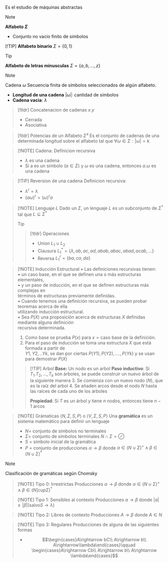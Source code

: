 Es el estudio de máquinas abstractas

>[!NOTE] 
> **Alfabeto $\Sigma$**
> - Conjunto no vacio finito de simbolos
> 
> [!TIP] 
> **Alfabeto binario** $\Sigma=\{0,1\}$
> 
> > [!TIP] 
> > **Alfabeto de letras minusculas** $\Sigma=\{a,b,...,z\}$
> 
> > [!NOTE] 
> > Cadena $\omega$
> > Secuencia finita de símbolos seleccionados de algún alfabeto.
> > - **Longitud de una cadena** $|\omega|$: cantidad de símbolos
> > - **Cadena vacia**: $\lambda$
> > 
> > > [!tldr] Concatenacion de cadenas $x.y$
> > > - Cerrada
> > >- Asociativa
> 
> > [!tldr] Potencias de un Alfabeto $\Sigma^𝑘$
> > Es el conjunto de cadenas de una determinada longitud sobre el alfabeto tal que $\forall\omega\in\Sigma: |\omega|=k$
> 

> [!NOTE] Cadena: Definicion recursiva 
>- $\lambda$ es una cadena
>- Si a es un simbolo $(a\in\Sigma)$ y $\omega$ es una cadena, entonces $a.\omega$ es una cadena

> [!TIP] Reversion de una cadena
> Definicion recursiva:
> - $\lambda^r = \lambda$
> - $(a\omega)^r=(\omega)^ra$

> [!NOTE] Lenguaje $L$
> Dado un $\Sigma$, un lenguaje $L$ es un subconjunto de $\Sigma^*$ tal que $L\subseteq\Sigma^*$
> >[!TIP] 
> >
> 
> > [!tldr] Operaciones
> > - Union $L_1\cup L_2$
 >> - Clausura $L_1^* = \{\lambda,ab,ac,ad,abab,abac,abad,acab,...\}$
> > - Reversa $L_1^r = \{ba,ca,da\}$

> [!NOTE] Inducción Estructural
> • Las definiciones recursivas tienen:  
> • un caso base, en el que se definen una o más estructuras elementales,  
> • y un paso de inducción, en el que se definen estructuras más complejas en  
términos de estructuras previamente definidas.  
> • Cuando tenemos una definición recursiva, se pueden probar teoremas acerca de ella  
utilizando inducción estructural.  
> • Sea $P(X)$ una proposición acerca de estructuras $X$ definidas mediante alguna definición  
recursiva determinada.  
> 1. Como base se prueba $P(x)$ para $x = \text{caso base de la definición}$.  
> 2. Para el paso de inducción se toma una estructura $X$ que está formada a partir de  
$Y1,Y2,..Yk$, se dan por ciertas $P(Y1), P(Y2), …., P(Yk)$ y se usan para demostrar $P(X)$
>
> >[!TIP] Arbol
> >**Base:** Un nodo es un arbol
> >**Paso inductivo**: Si $T_1. T_2, ..., T_k$ son árboles, se puede construir un nuevo árbol de la siguiente manera
> >3. Se comienza con un nuevo nodo $(N)$, que es la raíz del arbol
> >4. Se añaden arcos desde el nodo $N$ hasta las raíces de cada uno de los árboles
> >
> >**Propiedad**: Si $T$ es un árbol y tiene $n$ nodos, entonces tiene $n-1$ arcos

> [!NOTE] Grámaticas $\langle N,\Sigma,S,P\rangle$ o $\langle V,\Sigma,S,P\rangle$
> Una **gramática** es un sistema matemático para definir un lenguaje
> - $N$= conjunto de símbolos no terminales
> - $\Sigma$= conjunto de símbolos terminales $N\cap\Sigma=\oslash$
> - $S$ = símbolo inicial de la gramática
> - $P$ = conjunto de producciones $\alpha\rightarrow\beta$ donde $\alpha\in (N\cup\Sigma)^+\wedge\beta\in (N\cup\Sigma)^*$ 
> 

> [!NOTE] 
> Clasificación de gramáticas según Chomsky
> > [!NOTE] Tipo 0: Irrestrictas
> > Producciones $\alpha\rightarrow\beta$ donde $\alpha\in(N\cup\Sigma)^+\wedge\beta\in(N]cup\Sigma)^*$
> 
> > [!NOTE] Tipo 1: Sensibles al contexto
> > Producciones $\alpha\rightarrow\beta$ donde $|a|\ge|\beta| (\text{salvo} S\rightarrow\lambda)$
> 
> > [!NOTE] TIpo 2: Libres de contexto
> > Producciones $A\rightarrow\beta$ donde $A\in N$
> 
> > [!NOTE] Tipo 3: Regulares
> > Producciones de alguna de las siguientes formas
> > - $$\begin{cases}A\rightarrow bC\\ A\rightarrow b\\ A\rightarrow\lambda\end{cases}\qquad \begin{cases}A\rightarrow Cb\\ A\rightarrow b\\ A\rightarrow \lambda\end{cases}$$

